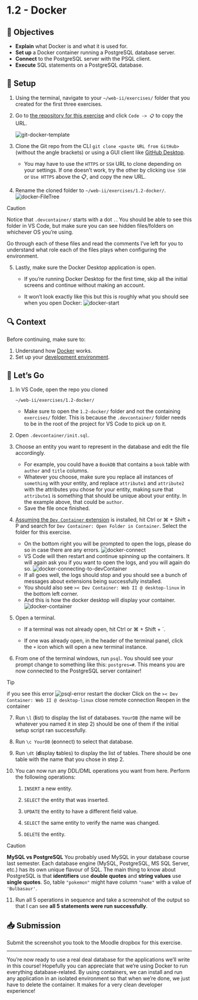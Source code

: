 # 1.2 - Docker

## 🎯 Objectives

- **Explain** what Docker is and what it is used for.
- **Set up** a Docker container running a PostgreSQL database server.
- **Connect** to the PostgreSQL server with the PSQL client.
- **Execute** SQL statements on a PostgreSQL database.

## 🔨 Setup

1. Using the terminal, navigate to your `~/web-ii/exercises/` folder that you created for the first three exercises.

2. Go to [the repository for this exercise](https://github.com/JAC-CS-Web-Programming-II-W25/E1.2-Docker-Template) and click `Code -> 📋` to copy the URL.

   ![git-docker-template](../../images\git-docker-template.png)

3. Clone the Git repo from the CLI `git clone <paste URL from GitHub>` (without the angle brackets) or using a GUI client like [GitHub Desktop](https://desktop.github.com/).

   - You may have to use the `HTTPS` or `SSH` URL to clone depending on your settings. If one doesn’t work, try the other by clicking `Use SSH` or `Use HTTPS` above the 📋, and copy the new URL.

4. Rename the cloned folder to `~/web-ii/exercises/1.2-docker/`.
  ![docker-FileTree](../../images/docker-filetree.png)


>[!CAUTION]
>
>Notice that `.devcontainer/` starts with a dot `.`. You should be able to see this folder in VS Code, but make sure you can see hidden files/folders on whichever OS you’re using.

Go through each of these files and read the comments I’ve left for you to understand what role each of the files plays when configuring the environment.

5. Lastly, make sure the Docker Desktop application is open.

   - If you’re running Docker Desktop for the first time, skip all the initial screens and continue without making an account.

   - It won’t look exactly like this but this is roughly what you should see when you open Docker:
     ![docker-start](../../images/docker-start.png)

     

## 🔍 Context

Before continuing, make sure to:

1. Understand how [Docker](/Notes/Week2/docker) works.
2. Set up your [development environment](/Guides/environment-setup).

## 🚦 Let’s Go

1. In VS Code, open the repo you cloned 

   ```
   ~/web-ii/exercises/1.2-docker/
   ```

   

   - Make sure to open the `1.2-docker/` folder and not the containing `exercises/` folder. This is because the `.devcontainer/` folder needs to be in the root of the project for VS Code to pick up on it.

2. Open `.devcontainer/init.sql`.

3. Choose an entity you want to represent in the database and edit the file accordingly.

   - For example, you could have a `BookDB` that contains a `book` table with `author` and `title` columns.
   - Whatever you choose, make sure you replace all instances of `something` with your entity, and replace `attribute1` and `attribute2` with the attributes you chose for your entity, making sure that `attribute1` is something that should be unique about your entity. In the example above, that could be `author`.
   - Save the file once finished.

4. [Assuming the `Dev Container` extension](../Guides/environmentsetup?id=%f0%9f%92%bbvs-code) is installed, hit Ctrl or ⌘ + Shift + P
   and search for `Dev Container: Open Folder in Container`. Select the folder for this exercise.
   
   - On the bottom right you will be prompted to open the logs, please do so in case there are any errors.
   ![docker-connect](../../images/docker-connection.png)
   - VS Code will then restart and continue spinning up the containers. It will again ask you if you want to open the logs, and you will again do so.
   ![docker-connecting-to-devContainer](../../images/docker-connecting-to-container.png)
   - If all goes well, the logs should stop and you should see a bunch of messages about extensions being successfully installed.
   - You should also see `>< Dev Container: Web II @ desktop-linux` in the bottom left corner.
   - And this is how the docker desktop will display your container.
   ![docker-container](../../images/docker-established.png)
   
5. Open a terminal.
   
   - If a terminal was not already open, hit Ctrl or ⌘ + Shift + `.

   - If one was already open, in the header of the terminal panel, click the `+` icon which will open a new terminal instance.
   
6. From one of the terminal windows, run `psql`. You should see your prompt change to something like this: `postgres=#`. This means you are now connected to the PostgreSQL server container!
>[!TIP]
>if you see this error
>![psql-error](../../images/docker-err-psql.png)
>restart the docker
>Click on the `>< Dev Container: Web II @ desktop-linux` close remote connection
>Reopen in the container


7. Run `\l` (**l**ist) to display the list of databases. `YourDB` (the name will be whatever you named it in step 2) should be one of them if the initial setup script ran successfully.

8. Run `\c YourDB` (**c**onnect) to select that database.

9. Run `\dt` (**d**isplay **t**ables) to display the list of tables. There should be one table with the name that you chose in step 2.

10. You can now run any DDL/DML operations you want from here. Perform the following operations:

      1. `INSERT` a new entity.
    
      2. `SELECT` the entity that was inserted.
    
      3. `UPDATE` the entity to have a different field value.
    
      4. `SELECT` the same entity to verify the name was changed.
    
      5. `DELETE` the entity.
    
    
>[!CAUTION]
>
>**MySQL vs PostgreSQL**
>You probably used MySQL in your database course last semester. Each database engine (MySQL, PostgreSQL, MS SQL Server, etc.) has its own unique flavour of SQL. The main thing to know about PostgreSQL is that **identifiers** use **double quotes** and **string values** use **single quotes**. So, table `"pokemon"` might have column `"name"` with a value of `'Bulbasaur'`.

11. Run all 5 operations in sequence and take a screenshot of the output so that I can see **all 5 statements were run successfully**.

    

## 📥 Submission

Submit the screenshot you took to the Moodle dropbox for this exercise.

------

You’re now ready to use a real deal database for the applications we’ll write in this course! Hopefully you can appreciate that we’re using Docker to run everything database-related. By using containers, we can install and run any application in an isolated environment so that when we’re done, we just have to delete the container. It makes for a very clean developer experience! 